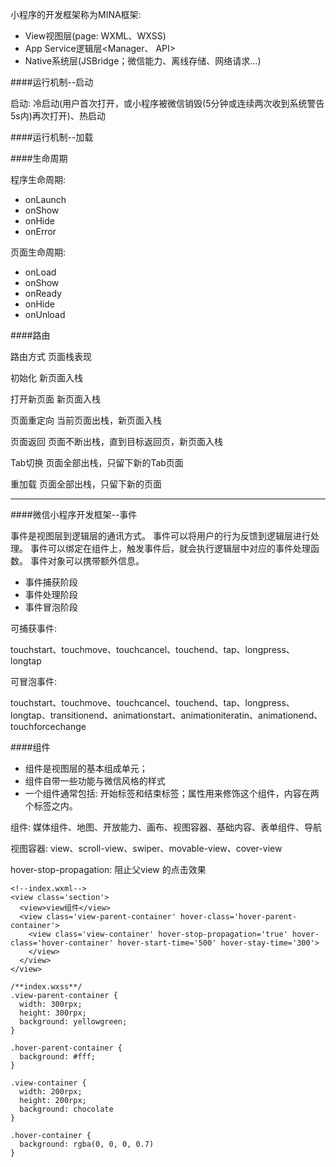 小程序的开发框架称为MINA框架:

- View视图层(page: WXML、WXSS)
- App Service逻辑层<Manager、 API>
- Native系统层(JSBridge；微信能力、离线存储、网络请求...)

####运行机制--启动

启动: 冷启动(用户首次打开，或小程序被微信销毁(5分钟或连续两次收到系统警告5s内)再次打开)、热启动

####运行机制--加载

####生命周期

程序生命周期: 

- onLaunch
- onShow
- onHide
- onError


页面生命周期: 

- onLoad
- onShow
- onReady
- onHide
- onUnload

####路由

路由方式         		页面栈表现

初始化				新页面入栈

打开新页面			新页面入栈

页面重定向			当前页面出栈，新页面入栈

页面返回			页面不断出栈，直到目标返回页，新页面入栈

Tab切换				页面全部出栈，只留下新的Tab页面

重加载				页面全部出栈，只留下新的页面

---

####微信小程序开发框架--事件

事件是视图层到逻辑层的通讯方式。
事件可以将用户的行为反馈到逻辑层进行处理。
事件可以绑定在组件上，触发事件后，就会执行逻辑层中对应的事件处理函数。
事件对象可以携带额外信息。


- 事件捕获阶段
- 事件处理阶段
- 事件冒泡阶段

可捕获事件:

touchstart、touchmove、touchcancel、touchend、tap、longpress、longtap

可冒泡事件:

touchstart、touchmove、touchcancel、touchend、tap、longpress、longtap、transitionend、animationstart、animationiteratin、animationend、touchforcechange

####组件

- 组件是视图层的基本组成单元；
- 组件自带一些功能与微信风格的样式
- 一个组件通常包括: 开始标签和结束标签；属性用来修饰这个组件，内容在两个标签之内。

组件: 媒体组件、地图、开放能力、画布、视图容器、基础内容、表单组件、导航

视图容器: view、scroll-view、swiper、movable-view、cover-view

hover-stop-propagation: 阻止父view 的点击效果

```
<!--index.wxml-->
<view class='section'>
  <view>view组件</view>
  <view class='view-parent-container' hover-class='hover-parent-container'>
    <view class='view-container' hover-stop-propagation='true' hover-class='hover-container' hover-start-time='500' hover-stay-time='300'>
    </view>
  </view>
</view>
```

```
/**index.wxss**/
.view-parent-container {
  width: 300rpx;
  height: 300rpx;
  background: yellowgreen;
}

.hover-parent-container {
  background: #fff;
}

.view-container {
  width: 200rpx;
  height: 200rpx;
  background: chocolate
}

.hover-container {
  background: rgba(0, 0, 0, 0.7)
}
```








